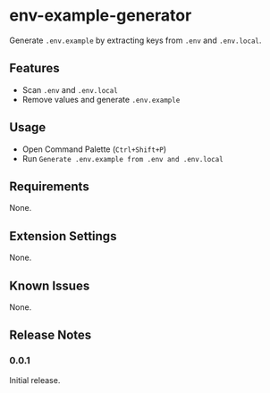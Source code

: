 # env-example-generator

Generate `.env.example` by extracting keys from `.env` and `.env.local`.

## Features

-   Scan `.env` and `.env.local`
-   Remove values and generate `.env.example`

## Usage

-   Open Command Palette (`Ctrl+Shift+P`)
-   Run `Generate .env.example from .env and .env.local`

## Requirements

None.

## Extension Settings

None.

## Known Issues

None.

## Release Notes

### 0.0.1

Initial release.
